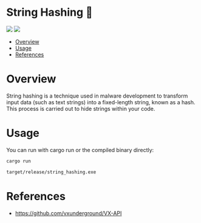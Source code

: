 # String Hashing 🦀

<p align="left">
	<a href="https://www.rust-lang.org/"><img src="https://img.shields.io/badge/made%20with-Rust-red"></a>
	<a href="#"><img src="https://img.shields.io/badge/platform-windows-blueviolet"></a>
</p>

- [Overview](#overview)
- [Usage](#usage)
- [References](#references)

# Overview
String hashing is a technique used in malware development to transform input data (such as text strings) into a fixed-length string, known as a hash. This process is carried out to hide strings within your code.

# Usage 

You can run with cargo run or the compiled binary directly:
```sh
cargo run
```
```sh
target/release/string_hashing.exe
```

# References

- https://github.com/vxunderground/VX-API